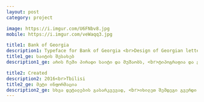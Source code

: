 ```yaml
---
layout: post
category: project

image: https://i.imgur.com/U6FNbv8.jpg
mobile: https://i.imgur.com/veWaqq3.jpg

title1: Bank of Georgia
description1: Typeface for Bank of Georgia <br>Design of Georgian letters
title1_ge: საიტის შესახებ
description1_ge: არის ჩემი პირადი საიტი და მუშაობს, <br>ტიპოგრაფია და გრაფიკული დიზაინი

title2: Created
description2: 2016<br>Tbilisi
title2_ge: მეტი ინფორმაცია
description2_ge: სხვა დეტალების გასარკვევად, <br>იხილეთ შემდეგი გვერდი
---
```

